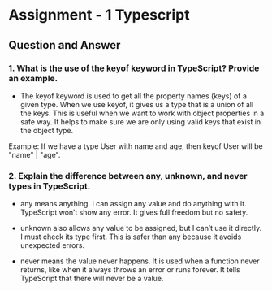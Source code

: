 # Assignment - 1 Typescript


## Question and Answer

### 1. What is the use of the keyof keyword in TypeScript? Provide an example.

- The keyof keyword is used to get all the property names (keys) of a given type. When we use keyof, it gives us a type that is a union of all the keys. This is useful when we want to work with object properties in a safe way. It helps to make sure we are only using valid keys that exist in the object type.

Example:
If we have a type User with name and age, then keyof User will be "name" | "age".

### 2. Explain the difference between any, unknown, and never types in TypeScript.
- any means anything. I can assign any value and do anything with it. TypeScript won’t show any error. It gives full freedom but no safety.

- unknown also allows any value to be assigned, but I can’t use it directly. I must check its type first. This is safer than any because it avoids unexpected errors.

- never means the value never happens. It is used when a function never returns, like when it always throws an error or runs forever. It tells TypeScript that there will never be a value.
